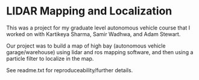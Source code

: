 # LIDAR Mapping and Localization
 
This was a project for my graduate level autonomous vehicle course that I worked on with Kartikeya Sharma, Samir Wadhwa, and Adam Stewart.

Our project was to build a map of high bay (autonomous vehicle garage/warehouse) using lidar and ros mapping software, and then using a particle filter to localize in the map. 

See readme.txt for reproduceability/further details. 
